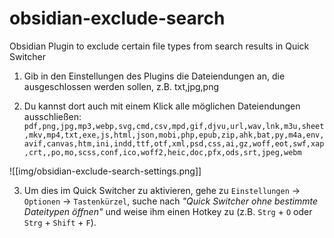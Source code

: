# obsidian-exclude-search

Obsidian Plugin to exclude certain file types from search results in Quick Switcher

1. Gib in den Einstellungen des Plugins die Dateiendungen an, die ausgeschlossen werden sollen, z.B. txt,jpg,png

2. Du kannst dort auch mit einem Klick alle möglichen Dateiendungen ausschließen:
	```pdf,png,jpg,mp3,webp,svg,cmd,csv,mpd,gif,djvu,url,wav,lnk,m3u,sheet,mkv,mp4,txt,exe,js,html,json,mobi,php,epub,zip,ahk,bat,py,m4a,env,avif,canvas,htm,ini,indd,ttf,otf,xml,psd,css,ai,gz,woff,eot,swf,xap,crt,,po,mo,scss,conf,ico,woff2,heic,doc,pfx,ods,srt,jpeg,webm```

![[img/obsidian-exclude-search-settings.png]]

3. Um dies im Quick Switcher zu aktivieren, gehe zu `Einstellungen` → `Optionen` → `Tastenkürzel`, suche nach _"Quick Switcher ohne bestimmte Dateitypen öffnen"_ und weise ihm einen Hotkey zu (z.B. `Strg` + `O` oder `Strg` + `Shift` + `F`).

